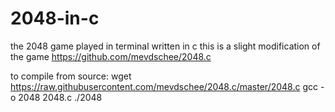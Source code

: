 # 2048-in-c
the 2048 game played in terminal written in c
this is a slight modification of the game https://github.com/mevdschee/2048.c

to compile from source:
wget https://raw.githubusercontent.com/mevdschee/2048.c/master/2048.c
gcc -o 2048 2048.c
./2048
